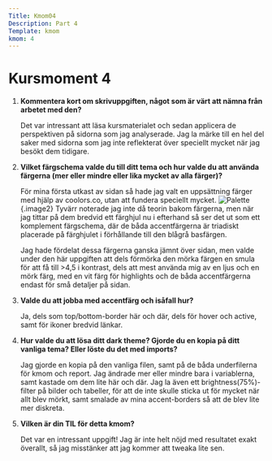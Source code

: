 ```yaml
---
Title: Kmom04
Description: Part 4
Template: kmom
kmom: 4
---
```


Kursmoment 4
==================

1. **Kommentera kort om skrivuppgiften, något som är värt att nämna från arbetet med den?**

    Det var intressant att läsa kursmaterialet och sedan applicera de perspektiven på sidorna som jag analyserade. Jag la märke till en hel del saker med sidorna som jag inte reflekterat över speciellt mycket när jag besökt dem tidigare.

2. **Vilket färgschema valde du till ditt tema och hur valde du att använda färgerna (mer eller mindre eller lika mycket av alla färger)?**

    För mina första utkast av sidan så hade jag valt en uppsättning färger med hjälp av coolors.co, utan att fundera speciellt mycket.
    ![Palette](../assets/img/palette.png "Palette") {.image2}
    Tyvärr noterade jag inte då teorin bakom färgerna, men när jag tittar på dem bredvid ett färghjul nu i efterhand så ser det ut som ett komplement färgschema, där de båda accentfärgerna är triadiskt placerade på färghjulet i förhållande till den blågrå basfärgen.

    Jag hade fördelat dessa färgerna ganska jämnt över sidan, men valde under den här uppgiften att dels förmörka den mörka färgen en smula för att få till >4,5 i kontrast, dels att mest använda mig av en ljus och en mörk färg, med en vit färg för highlights och de båda accentfärgerna endast för små detaljer på sidan.

3. **Valde du att jobba med accentfärg och isåfall hur?**

    Ja, dels som top/bottom-border här och där, dels för hover och active, samt för ikoner bredvid länkar.

4. **Hur valde du att lösa ditt dark theme? Gjorde du en kopia på ditt vanliga tema? Eller löste du det med imports?**

    Jag gjorde en kopia på den vanliga filen, samt på de båda underfilerna för kmom och report. Jag ändrade mer eller mindre bara i variablerna, samt kastade om dem lite här och där. Jag la även ett brightness(75%)-filter på bilder och tabeller, för att de inte skulle sticka ut för mycket när allt blev mörkt, samt smalade av mina accent-borders så att de blev lite mer diskreta. 

5. **Vilken är din TIL för detta kmom?**

    Det var en intressant uppgift! Jag är inte helt nöjd med resultatet exakt överallt, så jag misstänker att jag kommer att tweaka lite sen.
